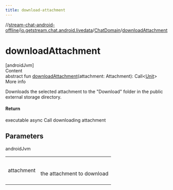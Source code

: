 ```yaml
---
title: download-attachment
---
```

//[stream-chat-android-offline](../../../index.md)/[io.getstream.chat.android.livedata](../index.md)/[ChatDomain](index.md)/[downloadAttachment](downloadAttachment.md)



# downloadAttachment  
[androidJvm]  
Content  
abstract fun [downloadAttachment](downloadAttachment.md)(attachment: Attachment): Call&lt;[Unit](https://kotlinlang.org/api/latest/jvm/stdlib/kotlin/-unit/index.html)&gt;  
More info  


Downloads the selected attachment to the "Download" folder in the public external storage directory.



#### Return  


executable async Call downloading attachment



## Parameters  
  
androidJvm  
  
| | |
|---|---|
| <a name="io.getstream.chat.android.livedata/ChatDomain/downloadAttachment/#io.getstream.chat.android.client.models.Attachment/PointingToDeclaration/"></a>attachment| <a name="io.getstream.chat.android.livedata/ChatDomain/downloadAttachment/#io.getstream.chat.android.client.models.Attachment/PointingToDeclaration/"></a><br/><br/>the attachment to download<br/><br/>|
  
  



